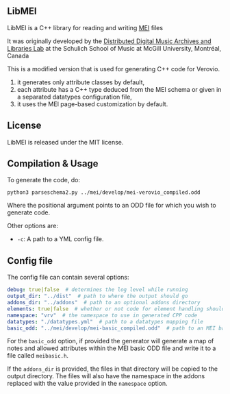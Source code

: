 LibMEI
------

LibMEI is a C++ library for reading and writing [MEI](http://music-encoding.org) files

It was originally developed by the [Distributed Digital Music Archives and Libraries Lab](http://ddmal.music.mcgill.ca/) at the Schulich School of Music at McGill University, Montréal, Canada

This is a modified version that is used for generating C++ code for Verovio.

1. it generates only attribute classes by default,
2. each attribute has a C++ type deduced from the MEI schema or given in a separated datatypes configuration file,
3. it uses the MEI page-based customization by default.


License
-------
LibMEI is released under the MIT license.

Compilation & Usage
-------------------

To generate the code, do:

    python3 parseschema2.py ../mei/develop/mei-verovio_compiled.odd

Where the positional argument points to an ODD file for which you wish to
generate code.

Other options are:
* `-c`: A path to a YML config file.

Config file
-----------

The config file can contain several options:

```yaml
debug: true|false  # determines the log level while running 
output_dir: "../dist"  # path to where the output should go
addons_dir: "../addons"  # path to an optional addons directory
elements: true|false  # whether or not code for element handling should be generated   
namespace: "vrv"  # the namespace to use in generated CPP code
datatypes: "./datatypes.yml"  # path to a datatypes mapping file
basic_odd: "../mei/develop/mei-basic_compiled.odd"  # path to an MEI basic ODD file
```

For the `basic_odd` option, if provided the generator will generate a map of notes and allowed
attributes within the MEI basic ODD file and write it to a file called `meibasic.h`. 

If the `addons_dir` is provided, the files in that directory will be copied to the output directory.
The files will also have the namespace in the addons replaced with the value provided in the
`namespace` option.